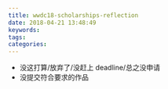```yaml
---
title: wwdc18-scholarships-reflection
date: 2018-04-21 13:48:49
keywords:
tags:
categories:
---
```


- 没这打算/放弃了/没赶上 deadline/总之没申请
- 没提交符合要求的作品
